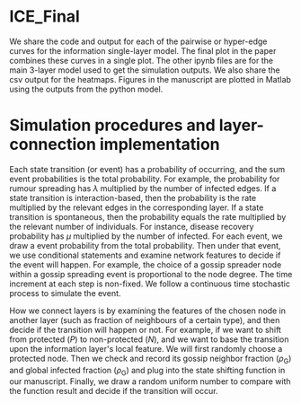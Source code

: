 # ICE_Final
We share the code and output for each of the pairwise or hyper-edge curves for the information single-layer model. The final plot in the paper combines these curves in a single plot.
The other ipynb files are for the main 3-layer model used to get the simulation outputs. We also share the csv output for the heatmaps. 
Figures in the manuscript are plotted in Matlab using the outputs from the python model. 

# Simulation procedures and layer-connection implementation
Each state transition (or event) has a probability of occurring, and the sum event probabilities is the total probability. For example, the probability for rumour spreading has $\lambda$ multiplied by the number of infected edges. If a state transition is interaction-based, then the probability is the rate multiplied by the relevant edges in the corresponding layer. If a state transition is spontaneous, then the probability equals the rate multiplied by the relevant number of individuals. For instance, disease recovery probability has $\mu$ multiplied by the number of infected. For each event, we draw a event probability from the total probability. Then under that event, we use conditional statements and examine network features to decide if the event will happen. For example, the choice of a gossip spreader node within a gossip spreading event is proportional to the node degree.  The time increment at each step is non-fixed. We follow a continuous time stochastic process to simulate the event. 

How we connect layers is by examining the features of the chosen node in another layer (such as fraction of neighbours of a certain type), and then decide if the transition will happen or not. For example, if we want to shift from protected ($P$) to non-protected ($N$), and we want to base the transition upon the information layer's local feature. We will first randomly choose a protected node. Then we check and record its gossip neighbor fraction ($\rho_\text{G}$) and global infected fraction  ($\rho_\text{G}$) and plug into the state shifting function in our manuscript. Finally, we draw a random uniform number to compare with the function result and decide if the transition will occur.
